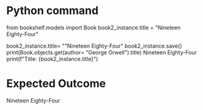 # Python command

from bookshelf.models import Book
book2_instance.title = "Nineteen Eighty-Four"

book2_instance.title= ""Nineteen Eighty-Four"
book2_instance.save()
print(Book.objects.get(author= "George Orwell").title)
Nineteen Eighty-Four
print(f"Title: {book2_instance.title}")

# Expected Outcome

Nineteen Eighty-Four
